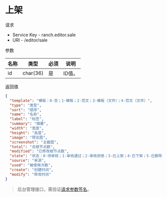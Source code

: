 # 上架

请求
- Service Key - ranch.editor.sale
- URI - /editor/sale

参数

|名称|类型|必须|说明|
|---|---|---|---|
|id|char(36)|是|ID值。|

返回值
```json
{
  "template": "模板：0-否；1-模板；2-范文；3-模板（文件）；4-范文（文件）",
  "type": "类型",
  "sort": "顺序",
  "name": "名称",
  "label": "标签",
  "summary": "摘要",
  "width": "宽度",
  "height": "高度",
  "image": "预览图",
  "screenshot": "主截图",
  "total": "总根节点数",
  "modified": "已修改根节点数",
  "state": "状态：0-待审核；1-审核通过；2-审核拒绝；3-已上架；4-已下架；5-已删除",
  "source": "来源",
  "used": "被使用次数",
  "create": "创建时间",
  "modify": "修改时间"
}
```

> 后台管理接口，需验证[请求参数签名](https://github.com/heisedebaise/tephra/blob/master/tephra-ctrl/doc/sign.md)。
